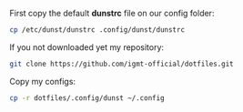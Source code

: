 First copy the default **dunstrc** file on our config folder:

```bash
cp /etc/dunst/dunstrc .config/dunst/dunstrc
```

If you not downloaded yet my repository:

```bash
git clone https://github.com/igmt-official/dotfiles.git
```

Copy my configs:

```bash
cp -r dotfiles/.config/dunst ~/.config
```
